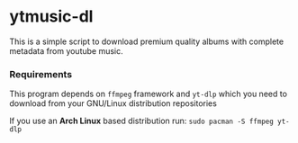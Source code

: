 # ytmusic-dl
This is a simple script to download premium quality albums with complete metadata from youtube music.

### Requirements
This program depends on `ffmpeg` framework and `yt-dlp` which you need to download from your GNU/Linux distribution repositories

If you use an **Arch Linux** based distribution run:
`sudo pacman -S ffmpeg yt-dlp`
